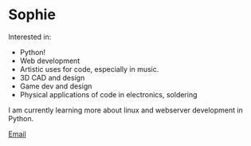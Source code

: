 # Sophie

Interested in:
- Python!
- Web development
- Artistic uses for code, especially in music.
- 3D CAD and design
- Game dev and design
- Physical applications of code in electronics, soldering 

I am currently learning more about linux and webserver development in Python.

[Email](pritchard.lfcqxkkrnn@gmail.com)

<!--- reminder to self that lavender-birdpattern/lavender-birdpattern appears on my GitHub profile --->
